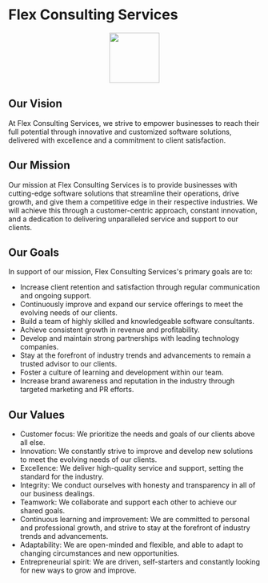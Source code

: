 <h1>Flex Consulting Services</h1>
<p align="center">
  <img src="https://i.imgur.com/jMvzAhg.png" width="100"/>
</p>

## Our Vision

At Flex Consulting Services, we strive to empower businesses to reach their full potential through innovative and customized software solutions, delivered with excellence and a commitment to client satisfaction.

## Our Mission

Our mission at Flex Consulting Services is to provide businesses with cutting-edge software solutions that streamline their operations, drive growth, and give them a competitive edge in their respective industries. We will achieve this through a customer-centric approach, constant innovation, and a dedication to delivering unparalleled service and support to our clients.

## Our Goals

In support of our mission, Flex Consulting Services's primary goals are to:

- Increase client retention and satisfaction through regular communication and ongoing support.
- Continuously improve and expand our service offerings to meet the evolving needs of our clients.
- Build a team of highly skilled and knowledgeable software consultants.
- Achieve consistent growth in revenue and profitability.
- Develop and maintain strong partnerships with leading technology companies.
- Stay at the forefront of industry trends and advancements to remain a trusted advisor to our clients.
- Foster a culture of learning and development within our team.
- Increase brand awareness and reputation in the industry through targeted marketing and PR efforts.

## Our Values
- Customer focus: We prioritize the needs and goals of our clients above all else.
- Innovation: We constantly strive to improve and develop new solutions to meet the evolving needs of our clients.
- Excellence: We deliver high-quality service and support, setting the standard for the industry.
- Integrity: We conduct ourselves with honesty and transparency in all of our business dealings.
- Teamwork: We collaborate and support each other to achieve our shared goals.
- Continuous learning and improvement: We are committed to personal and professional growth, and strive to stay at the forefront of industry trends and advancements.
- Adaptability: We are open-minded and flexible, and able to adapt to changing circumstances and new opportunities.
- Entrepreneurial spirit: We are driven, self-starters and constantly looking for new ways to grow and improve.



